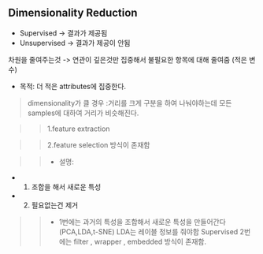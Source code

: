 Dimensionality Reduction
---

+ Supervised -> 결과가 제공됨
+ Unsupervised -> 결과가 제공이 안됨

차원을 줄여주는것 -> 연관이 깊은것만 집중해서 불필요한 항목에 대해 줄여줌 (적은 변수)

+ 목적: 더 적은 attributes에 집중한다. 


> dimensionality가 클 경우 :거리를 크게 구분을 하여 나눠야하는데 모든 samples에 대하여 거리가 비슷해진다.

> > 1.feature extraction 

> > 2.feature selection 방식이 존재함

> > + 설명:
+ 1. 조합을 해서 새로운 특성  
+ 2. 필요없는건 제거

> > + 1번에는 과거의 특성을 조합해서 새로운 특성을 만들어간다 (PCA,LDA,t-SNE)
LDA는 레이블 정보를 줘야함 Supervised
2번에는 filter , wrapper , embedded 방식이 존재함.



